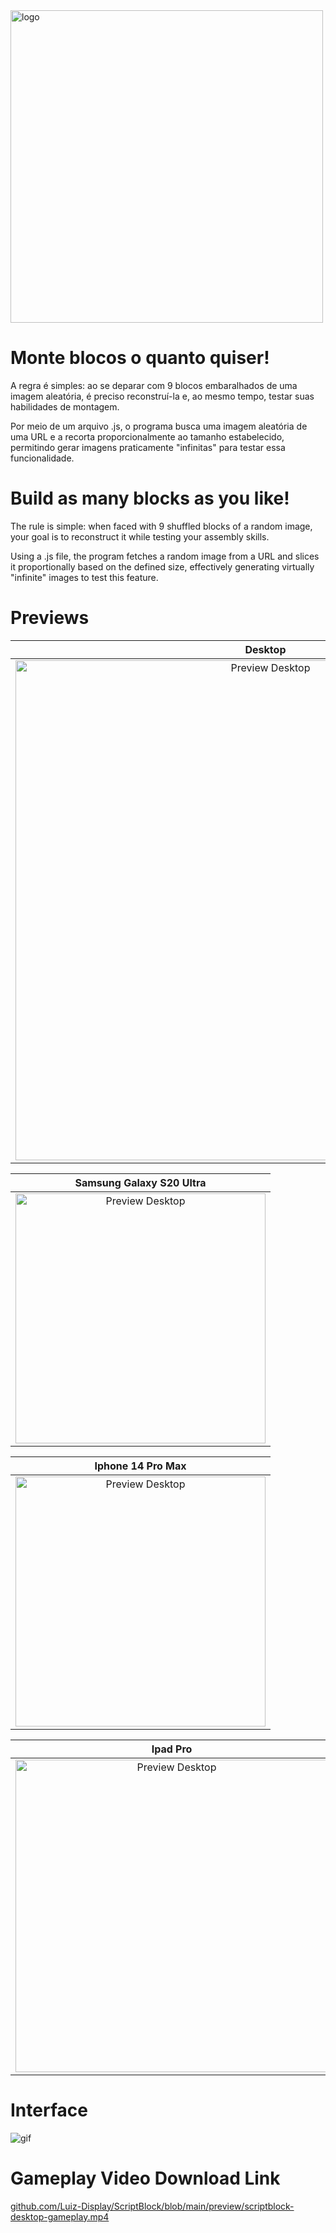 <img src="./assets/ui/scriptblocklogo.png" alt="logo" width="500"/>

# Monte blocos o quanto quiser!

A regra é simples: ao se deparar com 9 blocos embaralhados de uma imagem aleatória, é preciso reconstruí-la e, ao mesmo tempo, testar suas habilidades de montagem.

Por meio de um arquivo .js, o programa busca uma imagem aleatória de uma URL e a recorta proporcionalmente ao tamanho estabelecido, permitindo gerar imagens praticamente "infinitas" para testar essa funcionalidade.


# Build as many blocks as you like!

The rule is simple: when faced with 9 shuffled blocks of a random image, your goal is to reconstruct it while testing your assembly skills.

Using a .js file, the program fetches a random image from a URL and slices it proportionally based on the defined size, effectively generating virtually "infinite" images to test this feature.


# Previews

| <div align="center">Desktop</div> |
|:--:|
| <img src="./preview/preview-desktop-url.png" alt="Preview Desktop" width="800"/> |

| <div align="center">Samsung Galaxy S20 Ultra</div> |
|:--:|
| <img src="./preview/preview-samsung-galaxy-s20-ultra.png" alt="Preview Desktop" width="400"/> |

| <div align="center">Iphone 14 Pro Max</div> |
|:--:|
| <img src="./preview/preview-iphone-14-pro-max.png" alt="Preview Desktop" width="400"/> |

| <div align="center">Ipad Pro</div> |
|:--:|
| <img src="./preview/preview-ipad-pro.png" alt="Preview Desktop" width="500"/> |


# Interface

![gif](./preview/scriptblock-playing.gif)



# Gameplay Video Download Link
[github.com/Luiz-Display/ScriptBlock/blob/main/preview/scriptblock-desktop-gameplay.mp4](./preview/scriptblock-desktop-gameplay.mp4)
